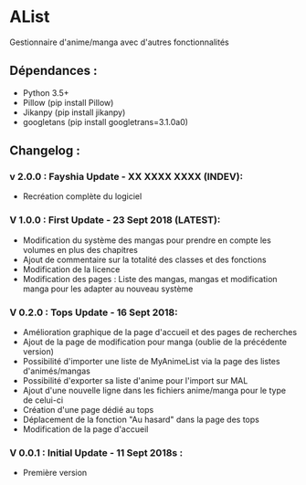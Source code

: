 # AList
Gestionnaire d'anime/manga avec d'autres fonctionnalités

## Dépendances :
- Python 3.5+
- Pillow (pip install Pillow)
- Jikanpy (pip install jikanpy)
- googletans (pip install googletrans=3.1.0a0)

## Changelog : 

### v 2.0.0 : Fayshia Update - XX XXXX XXXX (INDEV):
- Recréation complète du logiciel

### V 1.0.0 : First Update - 23 Sept 2018 (LATEST):
- Modification du système des mangas pour prendre en compte les volumes en plus des chapitres
- Ajout de commentaire sur la totalité des classes et des fonctions
- Modification de la licence
- Modification des pages : Liste des mangas, mangas et modification manga pour les adapter au nouveau système

### V 0.2.0 : Tops Update - 16 Sept 2018:
- Amélioration graphique de la page d'accueil et des pages de recherches
- Ajout de la page de modification pour manga (oublie de la précédente version)
- Possibilité d'importer une liste de MyAnimeList via la page des listes d'animés/mangas
- Possibilité d'exporter sa liste d'anime pour l'import sur MAL
- Ajout d'une nouvelle ligne dans les fichiers anime/manga pour le type de celui-ci
- Création d'une page dédié au tops
- Déplacement de la fonction "Au hasard" dans la page des tops
- Modification de la page d'accueil

### V 0.0.1 : Initial Update - 11 Sept 2018s :
- Première version
